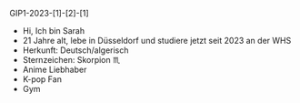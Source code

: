 GIP1-2023-[1]-[2]-[1]
-  Hi, Ich bin Sarah
-  21 Jahre alt, lebe in Düsseldorf und studiere jetzt seit 2023 an der WHS
-  Herkunft: Deutsch/algerisch
-  Sternzeichen: Skorpion ♏️
-  Anime Liebhaber 
-  K-pop Fan
-  Gym 

